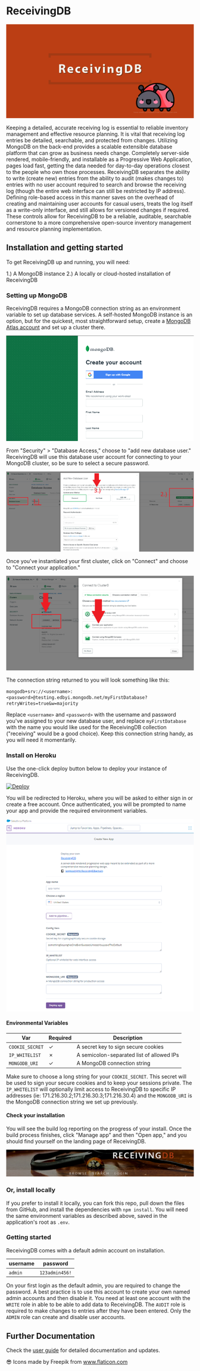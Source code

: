 # ReceivingDB

![ReceivingDB Banner](/assets/banner.png)

Keeping a detailed, accurate receiving log is essential to reliable inventory
management and effective resource planning.  It is vital that receiving log
entries be detailed, searchable, and protected from changes.  Utilizing MongoDB
on the back-end provides a scalable extensible database platform that can grow
as business needs change.  Completely server-side rendered, mobile-friendly,
and installable as a Progressive Web Application, pages load fast, getting the
data needed for day-to-day operations closest to the people who own those
processes.  ReceivingDB separates the ability to write (create new) entries
from the ability to audit (makes changes to) entries with no user account
required to search and browse the receiving log (though the entire web
interface can still be restricted by IP address).  Defining role-based access
in this manner saves on the overhead of creating and maintaining user accounts
for casual users, treats the log itself as a write-only interface, and still
allows for versioned changes if required.  These controls allow for ReceivingDB
to be a reliable, auditable, searchable cornerstone to a more comprehensive
open-source inventory management and resource planning implementation.

## Installation and getting started

To get ReceivingDB up and running, you will need:

1.) A MongoDB instance
2.) A locally or cloud-hosted installation of ReceivingDB

### Setting up MongoDB

ReceivingDB requires a MongoDB connection string as an environment variable to
set up database services.  A self-hosted MongoDB instance is an option, but for
the quickest, most straightforward setup, create a [MongoDB Atlas account] and
set up a cluster there.

![Sign up for Atlas](/assets/mongo_atlas.png)

From "Security" > "Database Access," choose to "add new database user."
ReceivingDB will use this database user account for connecting to your MongoDB
cluster, so be sure to select a secure password.

![Create a database user](/assets/dbuser.png)

Once you've instantiated your first cluster, click on "Connect" and choose to
"Connect your application."

![Connect your application](/assets/connect_atlas.png)

The connection string returned to you will look something like this:

```
mongodb+srv://<username>:<password>@testing.edbyi.mongodb.net/myFirstDatabase?retryWrites=true&w=majority
```

Replace `<username>` and `<password>` with the username and password you've
assigned to your new database user, and replace `myFirstDatabase` with the name
you would like used for the ReceivingDB collection ("receiving" would be a good
choice).  Keep this connection string handy, as you will need it momentarily.

### Install on Heroku

Use the one-click deploy button below to deploy your instance of ReceivingDB.

[![Deploy](https://www.herokucdn.com/deploy/button.svg)](https://heroku.com/deploy)

You will be redirected to Heroku, where you will be asked to either sign in or
create a free account.  Once authenticated, you will be prompted to name your
app and provide the required environment variables.

![Name your app](/assets/deploy.png)

#### Environmental Variables

| Var | Required | Description |
| --- | -------- | ----------- |
| `COOKIE_SECRET` | ✓ | A secret key to sign secure cookies |
| `IP_WHITELIST` | ✗ | A semicolon-separated list of allowed IPs |
| `MONGODB_URI` | ✓ | A MongoDB connection string |

Make sure to choose a long string for your `COOKIE_SECRET`.  This secret will be
used to sign your secure cookies and to keep your sessions private. The
`IP_WHITELIST` will optionally limit access to ReceivingDB to specific IP
addresses (ie: 171.216.30.2;171.216.30.3;171.216.30.4) and the `MONGODB_URI`
is the MongoDB connection string we set up previously.

#### Check your installation

You will see the build log reporting on the progress of your install.  Once the
build process finishes, click "Manage app" and then "Open app," and you should
find yourself on the landing page of ReceivingDB.

![Landing page](/assets/landing.png)

### Or, install locally

If you prefer to install it locally, you can fork this repo, pull down the files
from GitHub, and install the dependencies with `npm install`.  You will need the
same environment variables as described above, saved in the application's root
as `.env`.

### Getting started

ReceivingDB comes with a default admin account on installation.

| username | password |
| -------- | -------- |
| `admin` | `123admin456!` |

On your first login as the default admin, you are required to change the
password.  A best practice is to use this account to create your own named admin
accounts and then disable it. You need at least one account with the `WRITE`
role in able to be able to add data to ReceivingDB.  The `AUDIT` role is
required to make changes to entries after they have been entered.  Only the
`ADMIN` role can create and disable user accounts.

## Further Documentation

Check the [user guide] for detailed documentation and updates.

:sunglasses: Icons made by Freepik from www.flaticon.com

[MongoDB Atlas account]: https://account.mongodb.com/account/register
[user guide]: https://iangoodnight.github.io/ReceivingDB/
